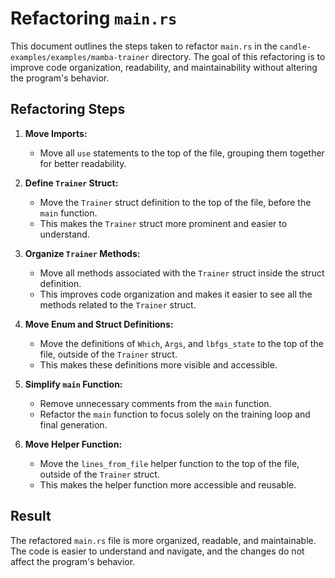 # Refactoring `main.rs`

This document outlines the steps taken to refactor `main.rs` in the `candle-examples/examples/mamba-trainer` directory. The goal of this refactoring is to improve code organization, readability, and maintainability without altering the program's behavior.

## Refactoring Steps

1. **Move Imports:**
   - Move all `use` statements to the top of the file, grouping them together for better readability.

2. **Define `Trainer` Struct:**
   - Move the `Trainer` struct definition to the top of the file, before the `main` function.
   - This makes the `Trainer` struct more prominent and easier to understand.

3. **Organize `Trainer` Methods:**
   - Move all methods associated with the `Trainer` struct inside the struct definition.
   - This improves code organization and makes it easier to see all the methods related to the `Trainer` struct.

4. **Move Enum and Struct Definitions:**
   - Move the definitions of `Which`, `Args`, and `lbfgs_state` to the top of the file, outside of the `Trainer` struct.
   - This makes these definitions more visible and accessible.

5. **Simplify `main` Function:**
   - Remove unnecessary comments from the `main` function.
   - Refactor the `main` function to focus solely on the training loop and final generation.

6. **Move Helper Function:**
   - Move the `lines_from_file` helper function to the top of the file, outside of the `Trainer` struct.
   - This makes the helper function more accessible and reusable.

## Result

The refactored `main.rs` file is more organized, readable, and maintainable. The code is easier to understand and navigate, and the changes do not affect the program's behavior.
